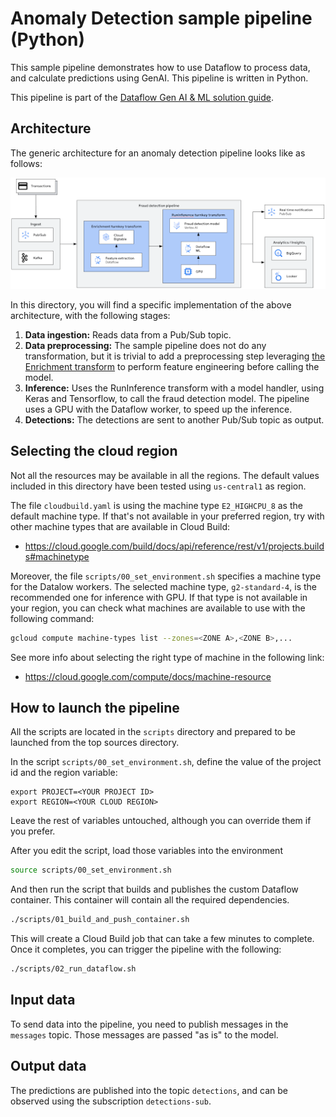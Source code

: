 # Anomaly Detection sample pipeline (Python)
This sample pipeline demonstrates how to use Dataflow to process data, and calculate predictions
using GenAI.
This pipeline is written in Python.

This pipeline is part of the [Dataflow Gen AI & ML solution guide](../../use_cases/Anomaly_Detection.md).

## Architecture

The generic architecture for an anomaly detection pipeline looks like as follows:

![Architecture](../imgs/anomaly_detect_arch.png)

In this directory, you will find a specific implementation of the above architecture, with the
following stages:

1. **Data ingestion:** Reads data from a Pub/Sub topic.
2. **Data preprocessing:** The sample pipeline does not do any transformation, but it is trivial
   to add a preprocessing step leveraging
   [the Enrichment transform](https://cloud.google.com/dataflow/docs/guides/enrichment) to perform
   feature engineering before calling the model.
3. **Inference:** Uses the RunInference transform with a model handler, using Keras and Tensorflow, to call the fraud detection model. The pipeline uses a GPU with the Dataflow worker, to speed up the inference.
4. **Detections:** The detections are sent to another Pub/Sub topic as output.


## Selecting the cloud region

Not all the resources may be available in all the regions. The default values included in this
directory have been tested using `us-central1` as region.

The file `cloudbuild.yaml` is using the machine type `E2_HIGHCPU_8` as the default machine type. If
that's not available in your preferred region, try with other machine types that are available
in Cloud Build:
* https://cloud.google.com/build/docs/api/reference/rest/v1/projects.builds#machinetype

Moreover, the file `scripts/00_set_environment.sh` specifies a machine type for the Datalow workers.
The selected machine type, `g2-standard-4`, is the recommended one for inference with GPU. If that
type is not available in your region, you can check what machines are available to use with the
following command:

```sh
gcloud compute machine-types list --zones=<ZONE A>,<ZONE B>,...
```

See more info about selecting the right type of machine in the following link:
* https://cloud.google.com/compute/docs/machine-resource

## How to launch the pipeline

All the scripts are located in the `scripts` directory and prepared to be launched from the top
sources directory.

In the script `scripts/00_set_environment.sh`, define the value of the project id and the region variable:

```
export PROJECT=<YOUR PROJECT ID>
export REGION=<YOUR CLOUD REGION>
```

Leave the rest of variables untouched, although you can override them if you prefer.

After you edit the script, load those variables into the environment

```sh
source scripts/00_set_environment.sh
```

And then run the script that builds and publishes the custom Dataflow container. This container will
contain all the required dependencies.

```sh
./scripts/01_build_and_push_container.sh
```

This will create a Cloud Build job that can take a few minutes to complete. Once it completes, you
can trigger the pipeline with the following:

```sh
./scripts/02_run_dataflow.sh
```

## Input data

To send data into the pipeline, you need to publish messages in the `messages` topic. Those
messages are passed "as is" to the model.

## Output data

The predictions are published into the topic `detections`, and can be observed using the
subscription `detections-sub`.